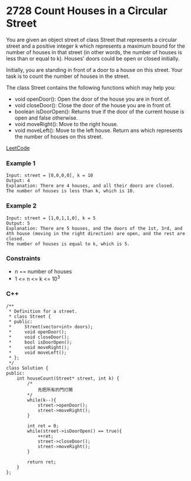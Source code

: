 # 2728 Count Houses in a Circular Street

You are given an object street of class Street that represents a circular street and a positive integer k which represents a maximum bound for the number of houses in that street (in other words, the number of houses is less than or equal to k). Houses' doors could be open or closed initially.

Initially, you are standing in front of a door to a house on this street. Your task is to count the number of houses in the street.

The class Street contains the following functions which may help you:

* void openDoor(): Open the door of the house you are in front of.
* void closeDoor(): Close the door of the house you are in front of.
* boolean isDoorOpen(): Returns true if the door of the current house is open and false otherwise.
* void moveRight(): Move to the right house.
* void moveLeft(): Move to the left house.
Return ans which represents the number of houses on this street.

 

[LeetCode](https://leetcode.cn/problems/longest-word-with-all-prefixes/)


### Example 1

```
Input: street = [0,0,0,0], k = 10
Output: 4
Explanation: There are 4 houses, and all their doors are closed. 
The number of houses is less than k, which is 10.
```

### Example 2

```
Input: street = [1,0,1,1,0], k = 5
Output: 5
Explanation: There are 5 houses, and the doors of the 1st, 3rd, and 4th house (moving in the right direction) are open, and the rest are closed.
The number of houses is equal to k, which is 5.
```


### Constraints

* n == number of houses
* 1 <= n <= k <= 10<sup>3</sup>

### C++ 

```
/**
 * Definition for a street.
 * class Street {
 * public:
 *     Street(vector<int> doors);
 *     void openDoor();
 *     void closeDoor();
 *     bool isDoorOpen();
 *     void moveRight();
 *     void moveLeft();
 * };
 */
class Solution {
public:
    int houseCount(Street* street, int k) {
        /*
            先把所有的門打開
        */
        while(k--){
            street->openDoor();
            street->moveRight();
        }

        int ret = 0;
        while(street->isDoorOpen() == true){
            ++ret;
            street->closeDoor();
            street->moveRight();
        }
        
        return ret;
    }
};
```